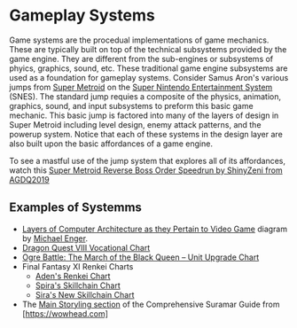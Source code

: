 # Gameplay Systems

Game systems are the procedual implementations of game mechanics. 
These are typically built on top of the technical subsystems provided by the game engine. 
They are different from the sub-engines or subsystems of phyics, graphics, sound, etc.
These traditional game engine subsystems are used as a foundation for gameplay systems.
Consider Samus Aron's various jumps from [Super Metroid](https://www.metroidwiki.org/wiki/Super_Metroid) on the [Super Nintendo Entertainment System](https://en.wikipedia.org/wiki/Super_Nintendo_Entertainment_System) (SNES). 
The standard jump requies a composite of the physics, animation, graphics, sound, and input subsystems to preform this basic game mechanic.
This basic jump is factored into many of the layers of design in Super Metroid including level design, enemy attack patterns, and the powerup system.
Notice that each of these systems in the design layer are also built upon the basic affordances of a game engine. 

To see a mastful use of the jump system that explores all of its affordances, watch this [Super Metroid Reverse Boss Order Speedrun by ShinyZeni from AGDQ2019](https://www.youtube.com/watch?v=rbyV3MCR9xk)


## Examples of Systemms
* [Layers of Computer Architecture as they Pertain to Video Game](https://static.giantbomb.com/uploads/original/0/9456/2500834-layers_of_computer_architecture.png) diagram by [Michael Enger](https://www.giantbomb.com/profile/michaelenger/blog/game-engines-how-do-they-work/101529/).
* [Dragon Quest VIII Vocational Chart](https://i.redd.it/3x9e6g067pnx.png)
* [Ogre Battle: The March of the Black Queen – Unit Upgrade Chart](https://gamefaqs.gamespot.com/snes/588541-ogre-battle-the-march-of-the-black-queen/faqs/74349?print=1)
* Final Fantasy XI Renkei Charts
  * [Aden's Renkei Chart](http://images.somepage.com/ffxi/renkei.jpg)
  * [Spira's Skillchain Chart](http://1.bp.blogspot.com/_vWihfifjeyg/S9blgOPUgHI/AAAAAAAADBA/q5IqwLv_Ulw/s1600/spirascv25lite.jpg)
  * [Sira's New Skillchain Chart](http://www.wilddragonchase.com/ffxi/NewSkillchain1.png)
* The [Main Storyling section](https://www.wowhead.com/comprehensive-suramar-guide#main-storyline) of the Comprehensive Suramar Guide from [https://wowhead.com]


